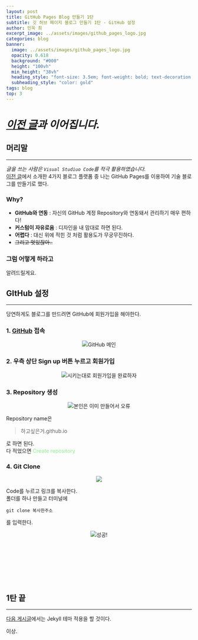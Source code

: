 ```yaml
---
layout: post
title: GitHub Pages Blog 만들기 1탄
subtitle: 깃 허브 페이지 블로그 만들기 1탄 - GitHub 설정
author: 민욱 최 
excerpt_image: ../assets/images/github_pages_logo.jpg
categories: blog
banner:
  image: ../assets/images/github_pages_logo.jpg
  opacity: 0.618
  background: "#000"
  height: "100vh"
  min_height: "38vh"
  heading_style: "font-size: 3.5em; font-weight: bold; text-decoration: underline"
  subheading_style: "color: gold"
tags: blog
top: 3
---
```

      
 

# *[이전 글](https://choimu4.github.io/blog/2024/01/09/%EA%B0%9C%EB%B0%9C%EC%9E%90-%EB%B8%94%EB%A1%9C%EA%B7%B8-%EC%96%B4%EB%96%A4-%ED%94%8C%EB%9E%AB%ED%8F%BC%EC%9D%B4-%EC%A2%8B%EC%9D%84%EA%B9%8C.html)과 이어집니다.*
 
 
  



## 머리말  
---  
*글을 쓰는 사람은 `Visual Studiuo Code`를 적극 활용하였습니다.*  
[이전 글](https://choimu4.github.io/blog/2024/01/09/%EA%B0%9C%EB%B0%9C%EC%9E%90-%EB%B8%94%EB%A1%9C%EA%B7%B8-%EC%96%B4%EB%96%A4-%ED%94%8C%EB%9E%AB%ED%8F%BC%EC%9D%B4-%EC%A2%8B%EC%9D%84%EA%B9%8C.html)에서 소개한 4가지 블로그 플랫폼 중 나는 GitHub Pages를 이용하여 기술 블로그를 만들기로 했다.  

### Why?

  * **GitHub와 연동** : 자신의 GitHub 계정 Repository와 연동돼서 관리하기 매우 편하다!
  * **커스텀이 자유로움** : 디자인을 내 맘대로 하면 된다.
  * **어렵다** : 대신 위에 적힌 것 처럼 활용도가 무궁무진하다.  
  * ~~그리고 멋있잖아..~~

### 그럼 어떻게 하라고
  알려드릴게요.
  
## GItHub 설정  
---

당연하게도 블로그를 만드려면 GitHub에 회원가입을 해야한다.

### 1. [GitHub](https://github.com) 접속
<p align=center><img src = "https://github.com/choimu4/choimu4.github.io/assets/155925706/b5d1e44a-38b3-47ab-8652-6cbbf440a469">GitHub 메인</p>

### 2. 우측 상단 Sign up 버튼 누르고 회원가입
<p align=center><img src = "https://github.com/choimu4/choimu4.github.io/assets/155925706/a6f10e55-0d60-4562-94f1-3a9a27d08e1d">시키는대로 회원가입을 완료하자</p>

### 3. Repository 생성 
<p align=center><img src = "https://github.com/choimu4/choimu4.github.io/assets/155925706/f417cc92-a7f9-43de-9294-d01c82f5f479">본인은 이미 만들어서 오류</p>

Repository name은 
> 하고싶은거.github.io  

로 하면 된다.   
다 적었으면   <span style="color:lightgreen"> Create repository </span>

### 4. Git Clone
<p align=center><img src = "https://github.com/choimu4/choimu4.github.io/assets/155925706/d5e68692-25e2-4f7b-9544-6d62a1f45c26"></p>
Code를 누르고 링크를 복사한다.  
 <br>
폴더를 하나 만들고 터미널에 

```console
git clone 복사한주소
```
를 입력한다.

<p align=center><img src = "https://github.com/choimu4/choimu4.github.io/assets/155925706/5e1e7cbd-4258-4cea-b5bb-26bd7979cfb2">성공!</p>
 <br>

<br>
<br>
<br>
<br>
<br>

## 1탄 끝  
---

[다음 게시글](https://choimu4.github.io/blog/2024/01/10/%EA%B9%83-%ED%97%88%EB%B8%8C-%EB%B8%94%EB%A1%9C%EA%B7%B8-%EB%A7%8C%EB%93%A4%EA%B8%B02.html)에서는 Jekyll 테마 적용을 할 것이다.

이상.
